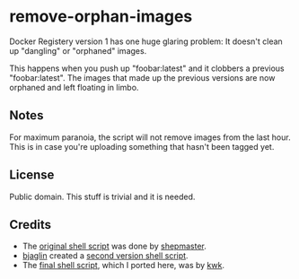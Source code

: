 # remove-orphan-images

Docker Registery version 1 has one huge glaring problem:  It doesn't clean up
"dangling" or "orphaned" images.

This happens when you push up "foobar:latest" and it clobbers a previous
"foobar:latest".  The images that made up the previous versions are now
orphaned and left floating in limbo.

## Notes

For maximum paranoia, the script will not remove images from the last hour.
This is in case you're uploading something that hasn't been tagged yet.

## License

Public domain.  This stuff is trivial and it is needed.

## Credits

* The [original shell
  script](https://gist.github.com/shepmaster/53939af82a51e3aa0cd6) was done by
  [shepmaster](https://gist.github.com/shepmaster).
* [bjaglin](https://gist.github.com/bjaglin) created a [second version shell
  script](https://gist.github.com/bjaglin/1ff66c20c4bc4d9de522).
* The [final shell script](https://gist.github.com/kwk/c5443f2a1abcf0eb1eaa),
  which I ported here, was by [kwk](https://gist.github.com/kwk).
